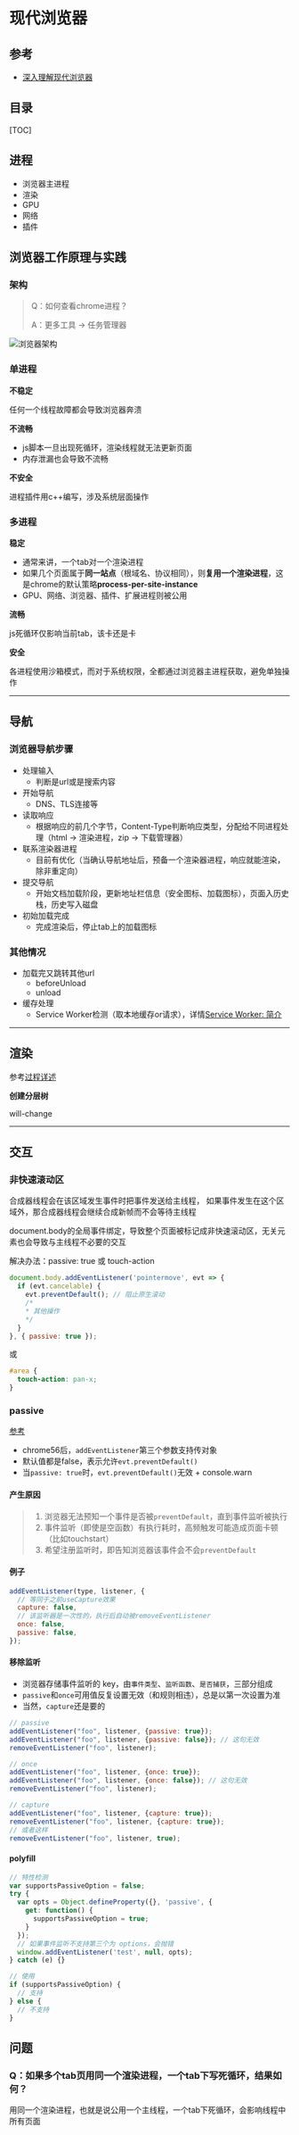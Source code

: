 # 现代浏览器

## 参考
- [深入理解现代浏览器](https://mp.weixin.qq.com/s/LkKNjrkx1V32lCjv92Cuuw)

## 目录

[TOC]



## 进程
- 浏览器主进程
- 渲染
- GPU
- 网络
- 插件

## 浏览器工作原理与实践

### 架构

> Q：如何查看chrome进程？
>
> A：更多工具 -> 任务管理器

![浏览器架构](./chrome浏览器架构.jpg)

### 单进程

**不稳定**

任何一个线程故障都会导致浏览器奔溃

**不流畅**

- js脚本一旦出现死循环，渲染线程就无法更新页面
- 内存泄漏也会导致不流畅

**不安全**

进程插件用c++编写，涉及系统层面操作

### 多进程

**稳定**

- 通常来讲，一个tab对一个渲染进程
- 如果几个页面属于**同一站点**（根域名、协议相同），则**复用一个渲染进程**，这是chrome的默认策略**process-per-site-instance**
- GPU、网络、浏览器、插件、扩展进程则被公用

**流畅**

js死循环仅影响当前tab，该卡还是卡

**安全**

各进程使用沙箱模式，而对于系统权限，全都通过浏览器主进程获取，避免单独操作

---

## 导航

### 浏览器导航步骤

- 处理输入
  * 判断是url或是搜索内容
- 开始导航
  * DNS、TLS连接等
- 读取响应
  * 根据响应的前几个字节，Content-Type判断响应类型，分配给不同进程处理（html -> 渲染进程，zip -> 下载管理器）
- 联系渲染器进程
  * 目前有优化（当确认导航地址后，预备一个渲染器进程，响应就能渲染，除非重定向）
- 提交导航
  * 开始文档加载阶段，更新地址栏信息（安全图标、加载图标），页面入历史栈，历史写入磁盘
- 初始加载完成
  * 完成渲染后，停止tab上的加载图标

### 其他情况
- 加载完又跳转其他url
  * beforeUnload
  * unload
- 缓存处理
  * Service Worker检测（取本地缓存or请求），详情[Service Worker: 简介](https://developers.google.com/web/fundamentals/primers/service-workers)

---

## 渲染
参考[过程详述](./页面过程与浏览器缓存.md#过程详述)

**创建分层树**

will-change

---

## 交互

### 非快速滚动区
合成器线程会在该区域发生事件时把事件发送给主线程，
如果事件发生在这个区域外，那合成器线程会继续合成新帧而不会等待主线程

document.body的全局事件绑定，导致整个页面被标记成非快速滚动区，无关元素也会导致与主线程不必要的交互

解决办法：passive: true 或 touch-action
```js
document.body.addEventListener('pointermove', evt => {
  if (evt.cancelable) {
    evt.preventDefault(); // 阻止原生滚动
    /*
    * 其他操作
    */
  }
}, { passive: true });
```
或
```css
#area {
  touch-action: pan-x;
}
```

### passive
[参考](https://www.cnblogs.com/ziyunfei/p/5545439.html)

- chrome56后，`addEventListener`第三个参数支持传对象
- 默认值都是false，表示允许`evt.preventDefault()`
- 当`passive: true`时，`evt.preventDefault()`无效 + console.warn

#### 产生原因
> 1. 浏览器无法预知一个事件是否被`preventDefault`，直到事件监听被执行
> 2. 事件监听（即使是空函数）有执行耗时，高频触发可能造成页面卡顿（比如touchstart）
> 3. 希望注册监听时，即告知浏览器该事件会不会`preventDefault`
>

#### 例子
```js
addEventListener(type, listener, {
  // 等同于之前useCapture效果
  capture: false,
  // 该监听器是一次性的，执行后自动被removeEventListener
  once: false,
  passive: false,
});
```

#### 移除监听
- 浏览器存储事件监听的 key，由`事件类型`、`监听函数`、`是否捕获`，三部分组成
- `passive`和`once`可用值反复设置无效（和规则相违），总是以第一次设置为准
- 当然，`capture`还是要的

```js
// passive
addEventListener("foo", listener, {passive: true});
addEventListener("foo", listener, {passive: false}); // 这句无效
removeEventListener("foo", listener);

// once
addEventListener("foo", listener, {once: true});
addEventListener("foo", listener, {once: false}); // 这句无效
removeEventListener("foo", listener);

// capture
addEventListener("foo", listener, {capture: true});
removeEventListener("foo", listener, {capture: true});
// 或者这样
removeEventListener("foo", listener, true);

```

#### polyfill
```js
// 特性检测
var supportsPassiveOption = false;
try {
  var opts = Object.defineProperty({}, 'passive', {
    get: function() {
      supportsPassiveOption = true;
    }
  });
  // 如果事件监听不支持第三个为 options，会抛错
  window.addEventListener('test', null, opts);
} catch (e) {}

// 使用
if (supportsPassiveOption) {
  // 支持
} else {
  // 不支持
}
```

## 问题

### Q：如果多个tab页用同一个渲染进程，一个tab下写死循环，结果如何？

用同一个渲染进程，也就是说公用一个主线程，一个tab下死循环，会影响线程中所有页面